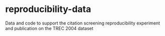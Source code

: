 # reproducibility-data
Data and code to support the citation screening reproducibility experiment and  publication on the TREC 2004 dataset
